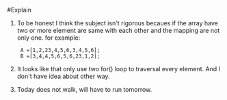 #Explain
1. To be honest I think the subject isn't rigorous becaues
   if the array have two or more element are same with each other
   and the mapping are not only one.
   for example:
   
        A =[1,2,23,4,5,6,3,4,5,6];
        B =[3,4,4,5,6,5,6,23,1,2];
2. It looks like that only use two for() loop to traversal every element. And 
   I don't have idea about other way.
3. Today does not walk, will have to run tomorrow.